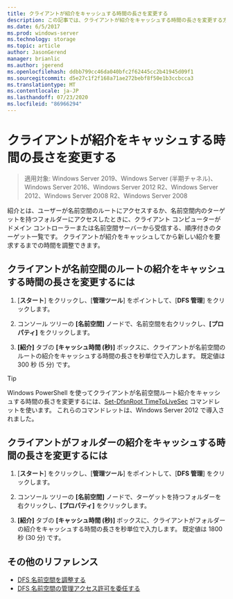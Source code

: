 ```yaml
---
title: クライアントが紹介をキャッシュする時間の長さを変更する
description: この記事では、クライアントが紹介をキャッシュする時間の長さを変更する方法について説明します
ms.date: 6/5/2017
ms.prod: windows-server
ms.technology: storage
ms.topic: article
author: JasonGerend
manager: brianlic
ms.author: jgerend
ms.openlocfilehash: ddbb799cc46da040bfc2f62445cc2b41945d09f1
ms.sourcegitcommit: d5e27c1f2f168a71ae272bebf8f50e1b3ccbcca3
ms.translationtype: MT
ms.contentlocale: ja-JP
ms.lasthandoff: 07/23/2020
ms.locfileid: "86966294"
---
```

# <a name="change-the-amount-of-time-that-clients-cache-referrals"></a>クライアントが紹介をキャッシュする時間の長さを変更する

> 適用対象: Windows Server 2019、Windows Server (半期チャネル)、Windows Server 2016、Windows Server 2012 R2、Windows Server 2012、Windows Server 2008 R2、Windows Server 2008

紹介とは、ユーザーが名前空間のルートにアクセスするか、名前空間内のターゲットを持つフォルダーにアクセスしたときに、クライアント コンピューターがドメイン コントローラーまたは名前空間サーバーから受信する、順序付きのターゲット一覧です。 クライアントが紹介をキャッシュしてから新しい紹介を要求するまでの時間を調整できます。

## <a name="to-change-the-amount-of-time-that-clients-cache-namespace-root-referrals"></a>クライアントが名前空間のルートの紹介をキャッシュする時間の長さを変更するには

1.  [**スタート**] をクリックし、[**管理ツール**] をポイントして、[**DFS 管理**] をクリックします。

2.  コンソール ツリーの **[名前空間]** ノードで、名前空間を右クリックし、**[プロパティ]** をクリックします。

3.  **[紹介]** タブの **[キャッシュ時間 (秒)]** ボックスに、クライアントが名前空間のルートの紹介をキャッシュする時間の長さを秒単位で入力します。 既定値は 300 秒 (5 分) です。

> [!TIP]
> Windows PowerShell を使ってクライアントが名前空間ルート紹介をキャッシュする時間の長さを変更するには、[Set-DfsnRoot TimeToLiveSec](/previous-versions/windows/it-pro/windows-server-2008-R2-and-2008/cc753448(v=ws.11)) コマンドレットを使います。 これらのコマンドレットは、Windows Server 2012 で導入されました。

## <a name="to-change-the-amount-of-time-that-clients-cache-folder-referrals"></a>クライアントがフォルダーの紹介をキャッシュする時間の長さを変更するには

1.  [**スタート**] をクリックし、[**管理ツール**] をポイントして、[**DFS 管理**] をクリックします。

2.  コンソール ツリーの **[名前空間]** ノードで、ターゲットを持つフォルダーを右クリックし、**[プロパティ]** をクリックします。

3.  **[紹介]** タブの **[キャッシュ時間 (秒)]** ボックスに、クライアントがフォルダーの紹介をキャッシュする時間の長さを秒単位で入力します。 既定値は 1800 秒 (30 分) です。

## <a name="additional-references"></a>その他のリファレンス

-   [DFS 名前空間を調整する](tuning-dfs-namespaces.md)
-   [DFS 名前空間の管理アクセス許可を委任する](delegate-management-permissions-for-dfs-namespaces.md)

